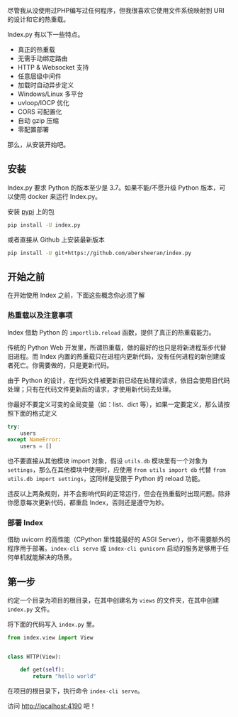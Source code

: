尽管我从没使用过PHP编写过任何程序，但我很喜欢它使用文件系统映射到 URI 的设计和它的热重载。

Index.py 有以下一些特点。

* 真正的热重载
* 无需手动绑定路由
* HTTP & Websocket 支持
* 任意层级中间件
* 加载时自动异步定义
* Windows/Linux 多平台
* uvloop/IOCP 优化
* CORS 可配置化
* 自动 gzip 压缩
* 零配置部署

那么，从安装开始吧。

## 安装

Index.py 要求 Python 的版本至少是 3.7。如果不能/不愿升级 Python 版本，可以使用 docker 来运行 Index.py。

安装 [pypi](https://pypi.org) 上的包

```bash
pip install -U index.py
```

或者直接从 Github 上安装最新版本

```bash
pip install -U git+https://github.com/abersheeran/index.py
```

## 开始之前

在开始使用 Index 之前，下面这些概念你必须了解

### 热重载以及注意事项

Index 借助 Python 的 `importlib.reload` 函数，提供了真正的热重载能力。

传统的 Python Web 开发里，所谓热重载，做的最好的也只是将新进程渐步代替旧进程。而 Index 内置的热重载只在进程内更新代码，没有任何进程的新创建或者死亡。你需要做的，只是更新代码。

由于 Python 的设计，在代码文件被更新前已经在处理的请求，依旧会使用旧代码处理；只有在代码文件更新后的请求，才使用新代码去处理。

你最好不要定义可变的全局变量（如：list、dict 等），如果一定要定义，那么请按照下面的格式定义

```python
try:
    users
except NameError:
    users = []
```

也不要直接从其他模块 import 对象，假设 `utils.db` 模块里有一个对象为 `settings`，那么在其他模块中使用时，应使用 `from utils import db` 代替 `from utils.db import settings`，这同样是受限于 Python 的 reload 功能。

违反以上两条规则，并不会影响代码的正常运行，但会在热重载时出现问题。除非你愿意每次更新代码，都重启 Index，否则还是遵守为妙。

### 部署 Index

借助 uvicorn 的高性能（CPython 里性能最好的 ASGI Server），你不需要额外的程序用于部署。`index-cli serve` 或 `index-cli gunicorn` 启动的服务足够用于任何单机就能解决的场景。

## 第一步

约定一个目录为项目的根目录，在其中创建名为 `views` 的文件夹，在其中创建 `index.py` 文件。

将下面的代码写入 `index.py` 里。

```python
from index.view import View


class HTTP(View):

    def get(self):
        return "hello world"
```

在项目的根目录下，执行命令 `index-cli serve`。

访问 [http://localhost:4190](http://localhost:4190) 吧！
